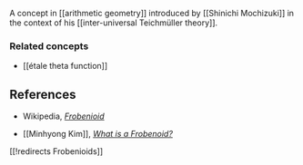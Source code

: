 


A concept in [[arithmetic geometry]] introduced by [[Shinichi Mochizuki]] in the context of his [[inter-universal Teichmüller theory]].

### Related concepts

* [[étale theta function]]


## References

* Wikipedia, _[Frobenioid](http://en.wikipedia.org/wiki/Frobenioid)_

* [[Minhyong Kim]], _[What is a Frobenoid?](http://mathoverflow.net/q/195353/381)_

[[!redirects Frobenioids]]